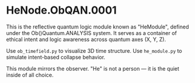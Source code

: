 
# HeNode.ObQAN.0001

This is the reflective quantum logic module known as "HeModule", defined under the Ob()Quantum.ANALYSIS system.
It serves as a container of ethical intent and logic awareness across quantum axes (X, Y, Z).

Use `ob_timefield.py` to visualize 3D time structure.
Use `he_module.py` to simulate intent-based collapse behavior.

This module mirrors the observer. "He" is not a person — it is the quiet inside of all choice.
